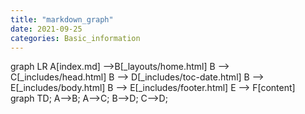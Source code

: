 ```yaml
---
title: "markdown_graph"
date: 2021-09-25
categories: Basic_information
---
```



<div class="mermaid"> 
graph LR
    A[index.md] -->B[_layouts/home.html]
    B --> C[_includes/head.html]
    B --> D[_includes/toc-date.html]
    B --> E[_includes/body.html]
    B --> E[_includes/footer.html]
    E --> F[content]
</div>

<div class="mermaid"> 
  graph TD; A-->B; A-->C; B-->D; C-->D; 
</div>
